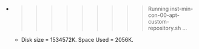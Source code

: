 * >>>>>>>>> Running inst-min-con-00-apt-custom-repository.sh ...
  * Disk size = 1534572K. Space Used = 2056K.

